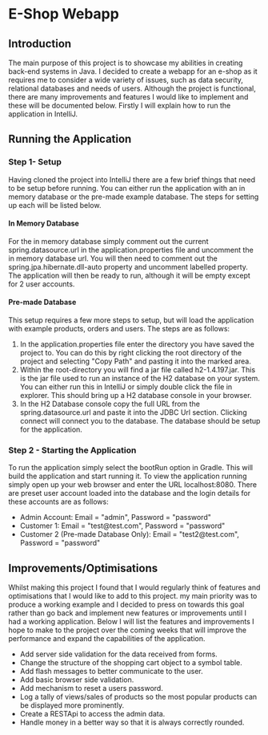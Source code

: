 <h1>E-Shop Webapp</h1>
<h2>Introduction</h2>
<p>The main purpose of this project is to showcase my abilities in creating back-end systems in Java. I decided to create a webapp for an e-shop as it requires me to consider a wide variety of issues, such as data security, relational databases and needs of users. Although the project is functional, there are many improvements and features I would like to implement and these will be documented below. Firstly I will explain how to run the application in IntelliJ.</p>
<h2>Running the Application</h2>
<h3>Step 1- Setup</h3>
<p>Having cloned the project into IntelliJ there are a few brief things that need to be setup before running. You can either run the application with an in memory database or the pre-made example database. The steps for setting up each will be listed below.</p>
<h4>In Memory Database</h4>
<p>For the in memory database simply comment out the current spring.datasource.url in the application.properties file and uncomment the in memory database url. You will then need to comment out the spring.jpa.hibernate.dll-auto property and uncomment labelled property. The application will then be ready to run, although it will be empty except for  2 user accounts.
<h4>Pre-made Database</h4>
<p>This setup requires a few more steps to setup, but will load the application with example products, orders and users. The steps are as follows: </p>
<ol>
  <li>In the application.properties file enter the directory you have saved the project to. You can do this by right clicking the root directory of the project and selecting "Copy Path" and pasting it into the marked area.</li>
  <li>Within the root-directory you will find a jar file called h2-1.4.197.jar. This is the jar file used to run an instance of the H2 database on your system. You can either run this in IntelliJ or simply double click the file in explorer. This should bring up a H2 database console in your browser.</li>
  <li>In the H2 Database console copy the full URL from the spring.datasource.url and paste it into the JDBC Url section. Clicking connect will connect you to the database. The database should be setup for the application.</li> 
</ol>
<h3>Step 2 - Starting the Application</h3>
<p>To run the application simply select the bootRun option in Gradle. This will build the application and start running it. To view the application running simply open up your web browser and enter the URL <a href"localhost:8080">localhost:8080</a>. There are preset user account loaded into the database and the login details for these accounts are as follows:</p>
<ul>
  <li>Admin Account: Email = "admin", Password = "password"</li>
  <li>Customer 1: Email = "test@test.com", Password = "password"</li>
  <li>Customer 2 (Pre-made Database Only): Email = "test2@test.com", Password = "password"</li>
</ul>
<h2>Improvements/Optimisations</h2>
<p>Whilst making this project I found that I would regularly think of features and optimisations that I would like to add to this project. my main priority was to produce a working example and I decided to press on towards this goal rather than go back and implement new features or improvements until I had a working application. Below I will list the features and improvements I hope to make to the project over the coming weeks that will improve the performance and expand the capabilities of the application.</p>
<ul>
  <li>Add server side validation for the data received from forms.</li>
  <li>Change the structure of the shopping cart object to a symbol table.</li>
  <li>Add flash messages to better communicate to the user.</li>
  <li>Add basic browser side validation.</li>
  <li>Add mechanism to reset a users password.</li>
  <li>Log a tally of views/sales of products so the most popular products can be displayed more prominently.</li>
  <li>Create a RESTApi to access the admin data.</li>
  <li>Handle money in a better way so that it is always correctly rounded.</li>
</ul>
